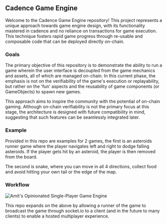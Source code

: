 ## Cadence Game Engine
Welcome to the Cadence Game Engine repository! This project represents a unique approach towards game engine design, with its functionality mastered in cadence and no reliance on transactions for game execution. This technique fosters rapid game progress through re-usable and composable code that can be deployed directly on-chain.

### Goals
The primary objective of this repository is to demonstrate the ability to run a game wherein the user interface is decoupled from the game mechanics and assets, all of which are managed on-chain. In this current phase, the emphasis is not on the verifiability of the game's execution or replayability, but rather on the 'fun' aspects and the reusability of game components (or GameObjects) to spawn new games.

This approach aims to inspire the community with the potential of on-chain gaming. Although on-chain verifiability is not the primary focus at this stage, the architecture is designed with future compatibility in mind, suggesting that such features can be seamlessly integrated later.

### Example
Provided in this repo are examples for 2 games, the first is an asteroids runner game where the player navigates left and right to dodge falling asteroids. If the player gets hit by an asteroid, the player is then removed from the board.

The second is snake, where you can move in all 4 directions, collect food and avoid hitting your own tail or the edge of the map. 

### Workflow
![Amit's Opinionated Single-Player Game Engine](https://github.com/aishairzay/CadenceGameEngine/assets/1332984/150df54b-6f6b-47bc-a2a1-44ed35415e31)

This repo expands on the above by allowing a runner of the game to broadcast the game through socket.io to a client (and in the future to many clients) to enable a hosted multiplayer experience.
